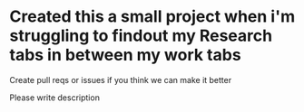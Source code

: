 # Created this a small project when i'm struggling to findout my Research tabs in between my work tabs

Create pull reqs or issues if you think we can make it better

Please write description

